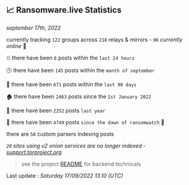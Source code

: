 
## 📈 Ransomware.live Statistics
_september 17th, 2022_

currently tracking `122` groups across `218` relays & mirrors - _`96` currently online_ 📡

⏲ there have been `6` posts within the `last 24 hours`

🕓 there have been `145` posts within the `month of september`

📅 there have been `671` posts within the `last 90 days`

🏚 there have been `2463` posts since the `1st January 2022`

🚀 there have been `2252` posts `last year`

🦕 there have been `4749` posts `since the dawn of ransomwatch` 🐣

there are `58` custom parsers indexing posts

_`20` sites using v2 onion services are no longer indexed - [support.torproject.org](https://support.torproject.org/onionservices/v2-deprecation/)_

> see the project [README](https://github.com/jmousqueton/ransomwatch#readme) for backend technicals



Last update : _Saturday 17/09/2022 13.10 (UTC)_

